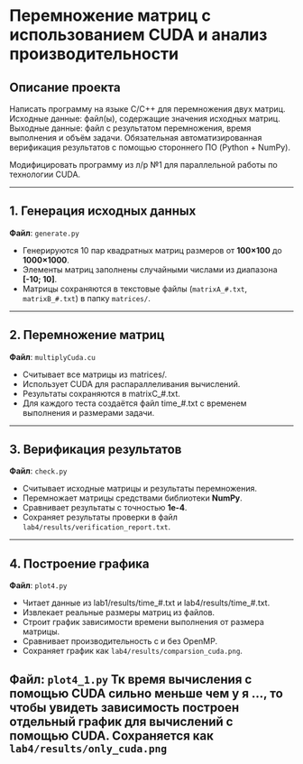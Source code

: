 # Перемножение матриц с использованием CUDA и анализ производительности

## Описание проекта
Написать программу на языке C/C++ для перемножения двух матриц.
Исходные данные: файл(ы), содержащие значения исходных матриц.
Выходные данные: файл с результатом перемножения, время выполнения и объём задачи.
Обязательная автоматизированная верификация результатов с помощью стороннего ПО (Python + NumPy).

Модифицировать программу из л/р №1 для параллельной работы по технологии CUDA.

---

## 1. Генерация исходных данных

**Файл**: `generate.py`

- Генерируются 10 пар квадратных матриц размеров от **100×100** до **1000×1000**.
- Элементы матриц заполнены случайными числами из диапазона **[-10; 10]**.
- Матрицы сохраняются в текстовые файлы (`matrixA_#.txt`, `matrixB_#.txt`) в папку `matrices/`.

---

## 2. Перемножение матриц

**Файл**: `multiplyCuda.cu`

- Считывает все матрицы из matrices/.
- Использует CUDA для распараллеливания вычислений.
- Результаты сохраняются в matrixC_#.txt.
- Для каждого теста создаётся файл time_#.txt с временем выполнения и размерами задачи.

---

## 3. Верификация результатов

**Файл**: `check.py`

- Считывает исходные матрицы и результаты перемножения.
- Перемножает матрицы средствами библиотеки **NumPy**.
- Сравнивает результаты с точностью **1e-4**.
- Сохраняет результаты проверки в файл `lab4/results/verification_report.txt`.

---

## 4. Построение графика

**Файл**: `plot4.py`

- Читает данные из lab1/results/time_#.txt и lab4/results/time_#.txt.
- Извлекает реальные размеры матриц из файлов.
- Строит график зависимости времени выполнения от размера матрицы.
- Сравнивает производительность с и без OpenMP.
- Сохраняет график как `lab4/results/comparsion_cuda.png`.

**Файл**: `plot4_1.py`
Тк время вычисления с помощью CUDA сильно меньше чем у я ..., то чтобы увидеть зависимость построен отдельный график для вычислений с помощью CUDA. Сохраняется как `lab4/results/only_cuda.png`
---





